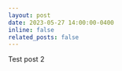 ```yaml
---
layout: post
date: 2023-05-27 14:00:00-0400
inline: false
related_posts: false
---
```


Test post 2
